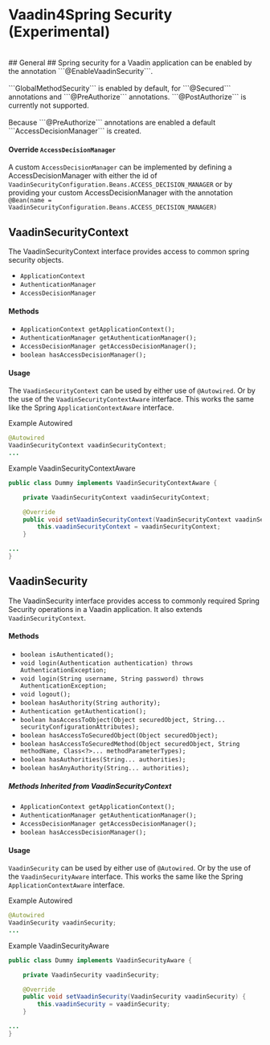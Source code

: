 Vaadin4Spring Security (Experimental)
==========================
<br>
## General ##
Spring security for a Vaadin application can be enabled by the annotation ```@EnableVaadinSecurity```.
<br><br>
```GlobalMethodSecurity``` is enabled by default, for ```@Secured``` annotations and ```@PreAuthorize``` annotations. ```@PostAuthorize``` is currently not supported.
<br><br>
Because ```@PreAuthorize``` annotations are enabled a default ```AccessDecisionManager``` is created.

#### Override ```AccessDecisionManager``` ####
A custom ```AccessDecisionManager``` can be implemented by defining a AccessDecisionManager with either the id of ```VaadinSecurityConfiguration.Beans.ACCESS_DECISION_MANAGER``` or by providing your custom AccessDecisionManager with the annotation ```@Bean(name = VaadinSecurityConfiguration.Beans.ACCESS_DECISION_MANAGER)```

## VaadinSecurityContext ###
The VaadinSecurityContext interface provides access to common spring security objects.

- ```ApplicationContext```
- ```AuthenticationManager```
- ```AccessDecisionManager```

#### Methods ####

- ```ApplicationContext getApplicationContext();```
- ```AuthenticationManager getAuthenticationManager();```
- ```AccessDecisionManager getAccessDecisionManager();```
- ```boolean hasAccessDecisionManager();```

#### Usage ####
The ```VaadinSecurityContext``` can be used by either use of ```@Autowired```. Or by the use of the ```VaadinSecurityContextAware``` interface. This works the same like the Spring ```ApplicationContextAware``` interface.

Example Autowired
```java
@Autowired
VaadinSecurityContext vaadinSecurityContext;
...
```

Example VaadinSecurityContextAware
```java
public class Dummy implements VaadinSecurityContextAware {

    private VaadinSecurityContext vaadinSecurityContext;

    @Override
    public void setVaadinSecurityContext(VaadinSecurityContext vaadinSecurityContext) {
        this.vaadinSecurityContext = vaadinSecurityContext;
    }

...
}
```

## VaadinSecurity ##
The VaadinSecurity interface provides access to commonly required Spring Security operations in a Vaadin application. It also extends ```VaadinSecurityContext```.

#### Methods ####

-  ```boolean isAuthenticated();```
-  ```void login(Authentication authentication) throws AuthenticationException;```
-  ```void login(String username, String password) throws AuthenticationException;```
-  ```void logout();```
-  ```boolean hasAuthority(String authority);```
-  ```Authentication getAuthentication();```
-  ```boolean hasAccessToObject(Object securedObject, String... securityConfigurationAttributes);```
-  ```boolean hasAccessToSecuredObject(Object securedObject);```
-  ```boolean hasAccessToSecuredMethod(Object securedObject, String methodName, Class<?>... methodParameterTypes);```
-  ```boolean hasAuthorities(String... authorities);```
-  ```boolean hasAnyAuthority(String... authorities);```

##### Methods Inherited from VaadinSecurityContext #####
- ```ApplicationContext getApplicationContext();```
- ```AuthenticationManager getAuthenticationManager();```
- ```AccessDecisionManager getAccessDecisionManager();```
- ```boolean hasAccessDecisionManager();```

#### Usage ####
```VaadinSecurity``` can be used by either use of ```@Autowired```. Or by the use of the ```VaadinSecurityAware``` interface. This works the same like the Spring ```ApplicationContextAware``` interface.

Example Autowired
```java
@Autowired
VaadinSecurity vaadinSecurity;
...
```

Example VaadinSecurityAware
```java
public class Dummy implements VaadinSecurityAware {

    private VaadinSecurity vaadinSecurity;

    @Override
    public void setVaadinSecurity(VaadinSecurity vaadinSecurity) {
        this.vaadinSecurity = vaadinSecurity;
    }

...
}
```